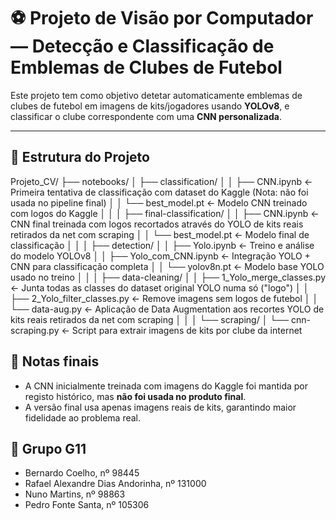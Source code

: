 # ⚽ Projeto de Visão por Computador — Detecção e Classificação de Emblemas de Clubes de Futebol

Este projeto tem como objetivo detetar automaticamente emblemas de clubes de futebol em imagens de kits/jogadores usando **YOLOv8**, e classificar o clube correspondente com uma **CNN personalizada**.

---

## 📁 Estrutura do Projeto

Projeto_CV/
├── notebooks/
│ ├── classification/
│ │ ├── CNN.ipynb ← Primeira tentativa de classificação com dataset do Kaggle (Nota: não foi usada no pipeline final)
│ │ └── best_model.pt ← Modelo CNN treinado com logos do Kaggle
│ │
│ ├── final-classification/
│ │ ├── CNN.ipynb ← CNN final treinada com logos recortados através do YOLO de kits reais retirados da net com scraping
│ │ └── best_model.pt ← Modelo final de classificação
│ │
│ ├── detection/
│ │ ├── Yolo.ipynb ← Treino e análise do modelo YOLOv8
│ │ ├── Yolo_com_CNN.ipynb ← Integração YOLO + CNN para classificação completa
│ │ └── yolov8n.pt ← Modelo base YOLO usado no treino
│ │
│ ├── data-cleaning/
│ │ ├── 1_Yolo_merge_classes.py ← Junta todas as classes do dataset original YOLO numa só ("logo")
│ │ ├── 2_Yolo_filter_classes.py ← Remove imagens sem logos de futebol 
│ │ └── data-aug.py ← Aplicação de Data Augmentation aos recortes YOLO de kits reais retirados da net com scraping
│ │
│ └── scraping/
│ └── cnn-scraping.py ← Script para extrair imagens de kits por clube da internet

## 📌 Notas finais

- A CNN inicialmente treinada com imagens do Kaggle foi mantida por registo histórico, mas **não foi usada no produto final**.
- A versão final usa apenas imagens reais de kits, garantindo maior fidelidade ao problema real.

## 👥 Grupo G11

- Bernardo Coelho, nº 98445  
- Rafael Alexandre Dias Andorinha, nº 131000  
- Nuno Martins, nº 98863  
- Pedro Fonte Santa, nº 105306  
